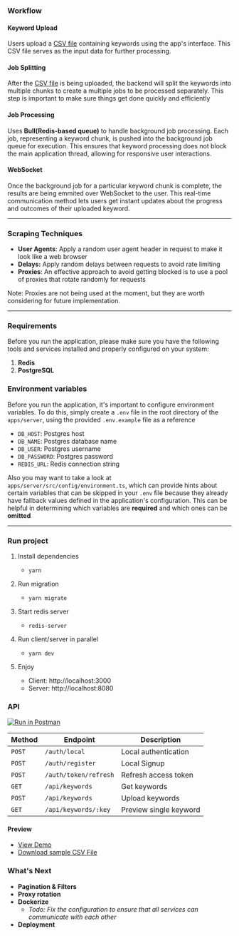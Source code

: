### Workflow

#### Keyword Upload

Users upload a [CSV file](https://gist.github.com/deshario/c5e507d593c4d8a667a531b74239e2a0) containing keywords using the app's interface. This CSV file serves as the input data for further processing.

#### Job Splitting

After the [CSV file](https://gist.github.com/deshario/c5e507d593c4d8a667a531b74239e2a0) is being uploaded, the backend will split the keywords into multiple chunks to create a multiple jobs to be processed separately. This step is important to make sure things get done quickly and efficiently

#### Job Processing

Uses **Bull(Redis-based queue)** to handle background job processing. Each job, representing a keyword chunk, is pushed into the background job queue for execution. This ensures that keyword processing does not block the main application thread, allowing for responsive user interactions.

#### WebSocket

Once the background job for a particular keyword chunk is complete, the results are being emmited over WebSocket to the user. This real-time communication method lets users get instant updates about the progress and outcomes of their uploaded keyword.

---

### Scraping Techniques

- **User Agents**: Apply a random user agent header in request to make it look like a web browser
- **Delays:** Apply random delays between requests to avoid rate limiting
- **Proxies**: An effective approach to avoid getting blocked is to use a pool of proxies that rotate randomly for requests

Note: Proxies are not being used at the moment, but they are worth considering for future implementation.

---

### Requirements

Before you run the application, please make sure you have the following tools and services installed and properly configured on your system:

1. **Redis**
2. **PostgreSQL**

### Environment variables

Before you run the application, it's important to configure environment variables. To do this, simply create a `.env` file in the root directory of the `apps/server`, using the provided `.env.example` file as a reference

- `DB_HOST`: Postgres host
- `DB_NAME`: Postgres database name
- `DB_USER`: Postgres username
- `DB_PASSWORD`: Postgres password
- `REDIS_URL`: Redis connection string

Also you may want to take a look at `apps/server/src/config/environment.ts`, which can provide hints about certain variables that can be skipped in your `.env` file because they already have fallback values defined in the application's configuration. This can be helpful in determining which variables are **required** and which ones can be **omitted**

---

### Run project

1. Install dependencies

   - `yarn`

2. Run migration

   - `yarn migrate`

3. Start redis server

   - `redis-server`

4. Run client/server in parallel

   - `yarn dev`

5. Enjoy
   - Client: http://localhost:3000
   - Server: http://localhost:8080

### API

[![Run in Postman](https://run.pstmn.io/button.svg)](https://app.getpostman.com/run-collection/1566031-06f7635e-224f-4ca6-8e20-0b042f176f55?action=collection%2Ffork&source=rip_markdown&collection-url=entityId%3D1566031-06f7635e-224f-4ca6-8e20-0b042f176f55%26entityType%3Dcollection%26workspaceId%3D4c9a5645-9212-4322-8cc2-1efedeb941ff)

| Method | Endpoint              | Description            |
| ------ | --------------------- | ---------------------- |
| `POST` | `/auth/local`         | Local authentication   |
| `POST` | `/auth/register`      | Local Signup           |
| `POST` | `/auth/token/refresh` | Refresh access token   |
| `GET`  | `/api/keywords`       | Get keywords           |
| `POST` | `/api/keywords`       | Upload keywords        |
| `GET`  | `/api/keywords/:key`  | Preview single keyword |

#### Preview

- [View Demo](https://vimeo.com/868622929?share=copy)
- [Download sample CSV File](https://gist.github.com/deshario/c5e507d593c4d8a667a531b74239e2a0)

### What's Next

- **Pagination & Filters**
- **Proxy rotation**
- **Dockerize**
  - _Todo: Fix the configuration to ensure that all services can communicate with each other_
- **Deployment**
